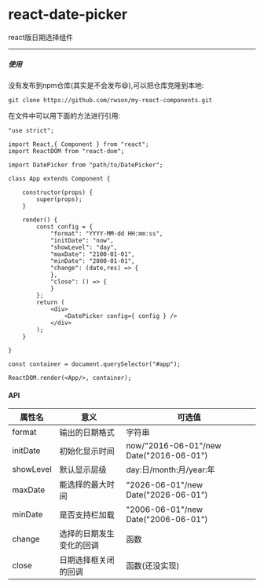# react-date-picker

react版日期选择组件

---

##### 使用

没有发布到npm仓库(其实是不会发布😄),可以把仓库克隆到本地:

    git clone https://github.com/rwson/my-react-components.git


在文件中可以用下面的方法进行引用:


    "use strict";
    
    import React,{ Component } from "react";
    import ReactDOM from "react-dom";
    
    import DatePicker from "path/to/DatePicker";
    
    class App extends Component {
    
        constructor(props) {
            super(props);
        }
    
        render() {
            const config = {
                "format": "YYYY-MM-dd HH:mm:ss",
                "initDate": "now",
                "showLevel": "day",
                "maxDate": "2100-01-01",
                "minDate": "2000-01-01",
                "change": (date,res) => {
                },
                "close": () => {
                }
            };
            return (
                <div>
                    <DatePicker config={ config } />
                </div>
            );
        }
    
    }
    
    const container = document.querySelector("#app");
    
    ReactDOM.render(<App/>, container);

#### API



属性名 | 意义 | 可选值
---|---|---
format | 输出的日期格式 |  字符串
initDate | 初始化显示时间 |  now/"2016-06-01"/new Date("2016-06-01")
showLevel | 默认显示层级 |  day:日/month:月/year:年
maxDate | 能选择的最大时间 |  "2026-06-01"/new Date("2026-06-01")
minDate | 是否支持栏加载 |  "2006-06-01"/new Date("2006-06-01")
change | 选择的日期发生变化的回调 | 函数
close | 日期选择框关闭的回调 |  函数(还没实现)
